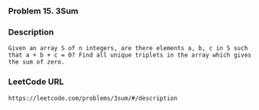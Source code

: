 ### Problem 15. 3Sum

### Description
	Given an array S of n integers, are there elements a, b, c in S such that a + b + c = 0? Find all unique triplets in the array which gives the sum of zero.

### LeetCode URL
	https://leetcode.com/problems/3sum/#/description